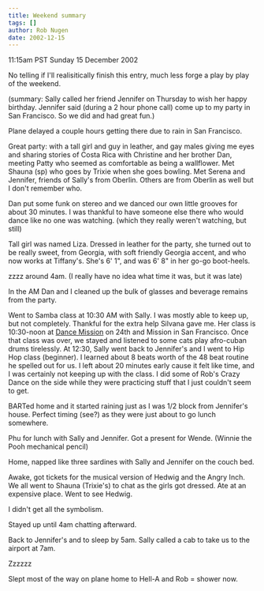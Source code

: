 ```yaml
---
title: Weekend summary
tags: []
author: Rob Nugen
date: 2002-12-15
---
```


<p class=date>11:15am PST Sunday 15 December 2002</p>

<p>No telling if I'll realisitically finish this entry, much less
forge a play by play of the weekend.</p>

<p class=note>(summary: Sally called her friend Jennifer on Thursday
to wish her happy birthday.  Jennifer said (during a 2 hour phone
call) come up to my party in San Francisco.  So we did and had great
fun.)</p>

<p>Plane delayed a couple hours getting there due to rain in San
Francisco.</p>

<p>Great party: with a tall girl and guy in leather, and gay males
giving me eyes and sharing stories of Costa Rica with Christine and
her brother Dan, meeting Patty who seemed as comfortable as being a
wallflower.  Met Shauna (sp) who goes by Trixie when she goes
bowling.  Met Serena and Jennifer, friends of Sally's from Oberlin.
Others are from Oberlin as well but I don't remember who.</p>

<p>Dan put some funk on stereo and we danced our own little grooves
for about 30 minutes.  I was thankful to have someone else there who
would dance like no one was watching.  (which they really weren't
watching, but still)</p>

<p>Tall girl was named Liza.  Dressed in leather for the party, she
turned out to be really sweet, from Georgia, with soft friendly
Georgia accent, and who now works at Tiffany's.  She's 6' 1", and was
6' 8" in her go-go boot-heels.</p>

<p>zzzz around 4am.  (I really have no idea what time it was, but it
was late)</p>

<p>In the AM Dan and I cleaned up the bulk of glasses and beverage
remains from the party.</p>

<p>Went to Samba class at 10:30 AM with Sally.  I was mostly able to
keep up, but not completely.  Thankful for the extra help Silvana gave
me.  Her class is 10:30-noon at <a
href="https://www.dancemission.com/">Dance Mission</a> on 24th and
Mission in San Francisco.  Once that class was over, we stayed and
listened to some cats play afro-cuban drums tirelessly.  At 12:30,
Sally went back to Jennifer's and I went to Hip Hop class (beginner).
I learned about 8 beats worth of the 48 beat routine he spelled out
for us.  I left about 20 minutes early cause it felt like time, and I
was certainly not keeping up with the class.  I did some of Rob's
Crazy Dance on the side while they were practicing stuff that I just
couldn't seem to get.</p>

<p>BARTed home and it started raining just as I was 1/2 block from
Jennifer's house.  Perfect timing (see?) as they were just about to go
lunch somewhere.</p>

<p>Phu for lunch with Sally and Jennifer.  Got a present for Wende.
(Winnie the Pooh mechanical pencil)</p>

<p>Home, napped like three sardines with Sally and Jennifer on the
couch bed.</p>

<p>Awake, got tickets for the musical version of Hedwig and the Angry
Inch.  We all went to Shauna (Trixie's) to chat as the girls got
dressed.  Ate at an expensive place.  Went to see Hedwig.</p>

<p>I didn't get all the symbolism.</p>

<p>Stayed up until 4am chatting afterward.</p>

<p>Back to Jennifer's and to sleep by 5am.  Sally called a cab to take
us to the airport at 7am.</p>

<p>Zzzzzz</p>

<p>Slept most of the way on plane home to Hell-A and Rob = shower
now.</p>

